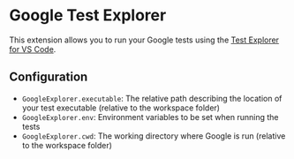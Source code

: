 # Google Test Explorer

This extension allows you to run your Google tests using the 
[Test Explorer for VS Code](https://marketplace.visualstudio.com/items?itemName=hbenl.vscode-test-explorer).

## Configuration

* `GoogleExplorer.executable`: The relative path describing the location of your test executable (relative to the workspace folder)
* `GoogleExplorer.env`: Environment variables to be set when running the tests
* `GoogleExplorer.cwd`: The working directory where Google is run (relative to the workspace folder)
